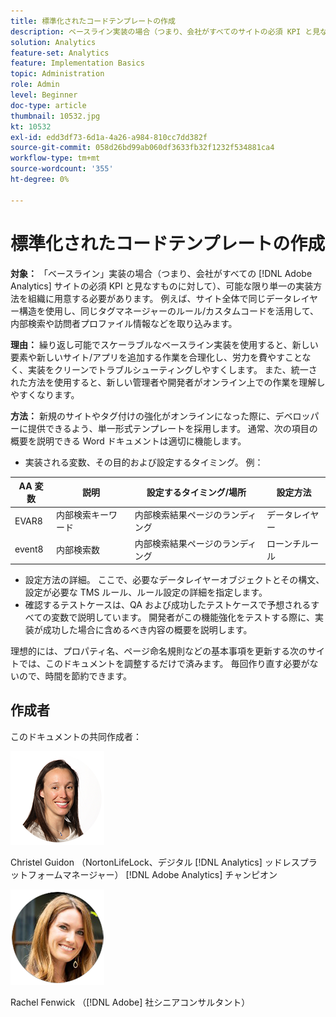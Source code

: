 ```yaml
---
title: 標準化されたコードテンプレートの作成
description: ベースライン実装の場合（つまり、会社がすべてのサイトの必須 KPI と見なすものに対して）、可能  [!DNL Adobe Analytics]  限り単一の実装方法を組織に用意する必要があります。
solution: Analytics
feature-set: Analytics
feature: Implementation Basics
topic: Administration
role: Admin
level: Beginner
doc-type: article
thumbnail: 10532.jpg
kt: 10532
exl-id: edd3df73-6d1a-4a26-a984-810cc7dd382f
source-git-commit: 058d26bd99ab060df3633fb32f1232f534881ca4
workflow-type: tm+mt
source-wordcount: '355'
ht-degree: 0%

---
```


# 標準化されたコードテンプレートの作成

**対象：** 「ベースライン」実装の場合（つまり、会社がすべての [!DNL Adobe Analytics] サイトの必須 KPI と見なすものに対して）、可能な限り単一の実装方法を組織に用意する必要があります。 例えば、サイト全体で同じデータレイヤー構造を使用し、同じタグマネージャーのルール/カスタムコードを活用して、内部検索や訪問者プロファイル情報などを取り込みます。

**理由：** 繰り返し可能でスケーラブルなベースライン実装を使用すると、新しい要素や新しいサイト/アプリを追加する作業を合理化し、労力を費やすことなく、実装をクリーンでトラブルシューティングしやすくします。 また、統一された方法を使用すると、新しい管理者や開発者がオンライン上での作業を理解しやすくなります。

**方法：** 新規のサイトやタグ付けの強化がオンラインになった際に、デベロッパーに提供できるよう、単一形式テンプレートを採用します。 通常、次の項目の概要を説明できる Word ドキュメントは適切に機能します。

* 実装される変数、その目的および設定するタイミング。 例：

| AA 変数 | 説明 | 設定するタイミング/場所 | 設定方法 |
|--- |--- |--- |--- |
| EVAR8 | 内部検索キーワード | 内部検索結果ページのランディング | データレイヤー |
| event8 | 内部検索数 | 内部検索結果ページのランディング | ローンチルール |

* 設定方法の詳細。 ここで、必要なデータレイヤーオブジェクトとその構文、設定が必要な TMS ルール、ルール設定の詳細を指定します。
* 確認するテストケースは、QA および成功したテストケースで予想されるすべての変数で説明しています。 開発者がこの機能強化をテストする際に、実装が成功した場合に含めるべき内容の概要を説明します。

理想的には、プロパティ名、ページ命名規則などの基本事項を更新する次のサイトでは、このドキュメントを調整するだけで済みます。 毎回作り直す必要がないので、時間を節約できます。

## 作成者

このドキュメントの共同作成者：

![Christel Guidon](assets/Christel-Headshot-150.png)

Christel Guidon （NortonLifeLock、デジタル [!DNL Analytics] ッドレスプラットフォームマネージャー）
[!DNL Adobe Analytics] チャンピオン

![&#x200B; レイチェル・フェンウィック &#x200B;](assets/Rachel-Fenwick-150.png)

Rachel Fenwick （[!DNL Adobe] 社シニアコンサルタント）
